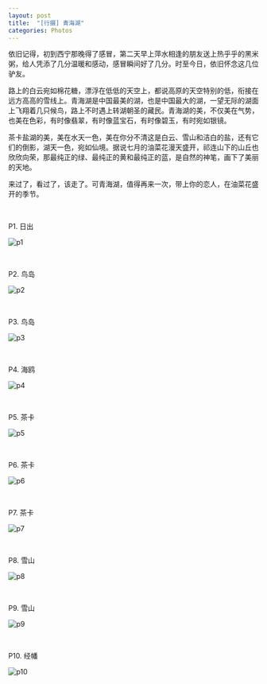 ```yaml
---
layout: post
title:  "[行摄] 青海湖"
categories: Photos
---
```


依旧记得，初到西宁那晚得了感冒，第二天早上萍水相逢的朋友送上热乎乎的黑米粥，给人凭添了几分温暖和感动，感冒瞬间好了几分。时至今日，依旧怀念这几位驴友。

路上的白云宛如棉花糖，漂浮在低低的天空上，都说高原的天空特别的低，衔接在远方高高的雪线上。青海湖是中国最美的湖，也是中国最大的湖，一望无际的湖面上飞翔着几只候鸟，路上不时遇上转湖朝圣的藏民。青海湖的美，不仅美在气势，也美在色彩，有时像翡翠，有时像蓝宝石，有时像碧玉，有时宛如银镜。

茶卡盐湖的美，美在水天一色，美在你分不清这是白云、雪山和洁白的盐，还有它们的倒影，湖天一色，宛如仙境。据说七月的油菜花漫天盛开，祁连山下的山丘也欣欣向荣，那最纯正的绿、最纯正的黄和最纯正的蓝，是自然的神笔，画下了美丽的天地。

来过了，看过了，该走了。可青海湖，值得再来一次，带上你的恋人，在油菜花盛开的季节。

&nbsp;
&nbsp;

P1. 日出

![p1](http://7xp2eu.com1.z0.glb.clouddn.com/3.pic_3hd.jpg?imageView2/1/w/800/h/533/q/100)

&nbsp;
&nbsp;

P2. 鸟岛

![p2](http://7xp2eu.com1.z0.glb.clouddn.com/6.pic_3hd.jpg?imageView2/1/w/800/h/533/q/100)

&nbsp;
&nbsp;

P3. 鸟岛

![p3](http://7xp2eu.com1.z0.glb.clouddn.com/8.pic3_hd.jpg?imageView2/1/w/800/h/533/q/100)

&nbsp;
&nbsp;

P4. 海鸥

![p4](http://7xp2eu.com1.z0.glb.clouddn.com/7.pic_3hd.jpg?imageView2/1/w/800/h/533/q/100)

&nbsp;
&nbsp;

P5. 茶卡  

![p5](http://7xp2eu.com1.z0.glb.clouddn.com/2.pi2_hd.jpg?imageView2/1/w/800/h/533/q/100)

&nbsp;
&nbsp;

P6. 茶卡  

![p6](http://7xp2eu.com1.z0.glb.clouddn.com/5.pic_3hd.jpg?imageView2/1/w/800/h/533/q/100)

&nbsp;
&nbsp;

P7. 茶卡  

![p7](http://7xp2eu.com1.z0.glb.clouddn.com/6.pic2_hd.jpg?imageView2/1/w/800/h/533/q/100)

&nbsp;
&nbsp;

P8. 雪山  

![p8](http://7xp2eu.com1.z0.glb.clouddn.com/8.pic1_hd.jpg?imageView2/1/w/800/h/533/q/100)

&nbsp;
&nbsp;

P9. 雪山  

![p9](http://7xp2eu.com1.z0.glb.clouddn.com/1.pic2_hd.jpg?imageView2/1/w/800/h/533/q/100)

&nbsp;
&nbsp;

P10. 经幡  

![p10](http://7xp2eu.com1.z0.glb.clouddn.com/1.pic_3hd.jpg?imageView2/1/w/800/h/533/q/100)



